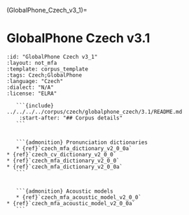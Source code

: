 
(GlobalPhone_Czech_v3_1)=
# GlobalPhone Czech v3.1

``````{corpus} GlobalPhone Czech v3.1
:id: "GlobalPhone Czech v3_1"
:layout: not_mfa
:template: corpus_template
:tags: Czech;GlobalPhone
:language: "Czech"
:dialect: "N/A"
:license: "ELRA"

   ```{include} ../../../../corpus/czech/globalphone_czech/3.1/README.md
    :start-after: "## Corpus details"
   ```


   ```{admonition} Pronunciation dictionaries
   * {ref}`czech_mfa_dictionary_v2_0_0a`
* {ref}`czech_cv_dictionary_v2_0_0`
* {ref}`czech_mfa_dictionary_v2_0_0`
* {ref}`czech_mfa_dictionary_v2_0_0a`
   ```


   ```{admonition} Acoustic models
   * {ref}`czech_mfa_acoustic_model_v2_0_0`
* {ref}`czech_mfa_acoustic_model_v2_0_0a`
   ```
``````
